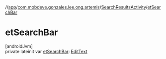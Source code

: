 //[app](../../../index.md)/[com.mobdeve.gonzales.lee.ong.artemis](../index.md)/[SearchResultsActivity](index.md)/[etSearchBar](et-search-bar.md)

# etSearchBar

[androidJvm]\
private lateinit var [etSearchBar](et-search-bar.md): [EditText](https://developer.android.com/reference/kotlin/android/widget/EditText.html)
